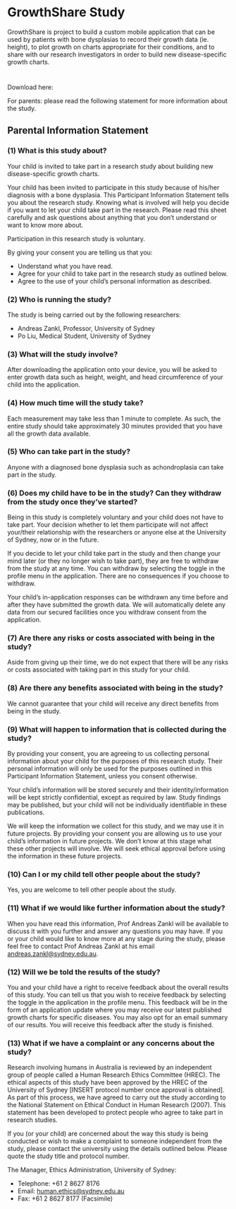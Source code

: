 # GrowthShare Study

GrowthShare is project to build a custom mobile application that can be used by patients with bone dysplasias to record their growth data (ie. height), to plot growth on charts appropriate for their conditions, and to share with our research investigators in order to build new disease-specific growth charts.

Download here: <a href="https://itunes.apple.com/au/app/sydney-uni/id542003075?mt=8" style="display:inline-block;overflow:hidden;background:url(https://linkmaker.itunes.apple.com/assets/shared/badges/en-us/appstore-lrg.svg) no-repeat;width:135px;height:40px;background-size:contain;"></a>

For parents: please read the following statement for more information about the study.

## Parental Information Statement

### (1) What is this study about?

Your child is invited to take part in a research study about building new disease-specific growth charts.

Your child has been invited to participate in this study because of his/her diagnosis with a bone dysplasia. This Participant Information Statement tells you about the research study. Knowing what is involved will help you decide if you want to let your child take part in the research. Please read this sheet carefully and ask questions about anything that you don’t understand or want to know more about. 

Participation in this research study is voluntary. 

By giving your consent you are telling us that you:
- Understand what you have read.
- Agree for your child to take part in the research study as outlined below.
- Agree to the use of your child’s personal information as described.

### (2)	Who is running the study?

The study is being carried out by the following researchers:
- Andreas Zankl, Professor, University of Sydney
- Po Liu, Medical Student, University of Sydney

### (3)	What will the study involve?

After downloading the application onto your device, you will be asked to enter growth data such as height, weight, and head circumference of your child into the application.

### (4)	How much time will the study take?

Each measurement may take less than 1 minute to complete. As such, the entire study should take approximately 30 minutes provided that you have all the growth data available.

### (5)	Who can take part in the study?

Anyone with a diagnosed bone dysplasia such as achondroplasia can take part in the study. 

### (6)	Does my child have to be in the study? Can they withdraw from the study once they’ve started?

Being in this study is completely voluntary and your child does not have to take part. Your decision whether to let them participate will not affect your/their relationship with the researchers or anyone else at the University of Sydney, now or in the future. 

If you decide to let your child take part in the study and then change your mind later (or they no longer wish to take part), they are free to withdraw from the study at any time. You can withdraw by selecting the toggle in the profile menu in the application. There are no consequences if you choose to withdraw.

Your child’s in-application responses can be withdrawn any time before and after they have submitted the growth data. We will automatically delete any data from our secured facilities once you withdraw consent from the application.

### (7)	Are there any risks or costs associated with being in the study?

Aside from giving up their time, we do not expect that there will be any risks or costs associated with taking part in this study for your child.

### (8)	Are there any benefits associated with being in the study?

We cannot guarantee that your child will receive any direct benefits from being in the study.

### (9)	What will happen to information that is collected during the study?

By providing your consent, you are agreeing to us collecting personal information about your child for the purposes of this research study. Their personal information will only be used for the purposes outlined in this Participant Information Statement, unless you consent otherwise.

Your child’s information will be stored securely and their identity/information will be kept strictly confidential, except as required by law. Study findings may be published, but your child will not be individually identifiable in these publications.

We will keep the information we collect for this study, and we may use it in future projects. By providing your consent you are allowing us to use your child’s information in future projects. We don’t know at this stage what these other projects will involve. We will seek ethical approval before using the information in these future projects.

### (10)	Can I or my child tell other people about the study?

Yes, you are welcome to tell other people about the study.

### (11)	What if we would like further information about the study?

When you have read this information, Prof Andreas Zankl will be available to discuss it with you further and answer any questions you may have. If you or your child would like to know more at any stage during the study, please feel free to contact Prof Andreas Zankl at his email andreas.zankl@sydney.edu.au.

### (12)	Will we be told the results of the study?

You and your child have a right to receive feedback about the overall results of this study. You can tell us that you wish to receive feedback by selecting the toggle in the application in the profile menu. This feedback will be in the form of an application update where you may receive our latest published growth charts for specific diseases. You may also opt for an email summary of our results. You will receive this feedback after the study is finished.

### (13)	What if we have a complaint or any concerns about the study?

Research involving humans in Australia is reviewed by an independent group of people called a Human Research Ethics Committee (HREC). The ethical aspects of this study have been approved by the HREC of the University of Sydney [INSERT protocol number once approval is obtained]. As part of this process, we have agreed to carry out the study according to the National Statement on Ethical Conduct in Human Research (2007). This statement has been developed to protect people who agree to take part in research studies.

If you (or your child) are concerned about the way this study is being conducted or wish to make a complaint to someone independent from the study, please contact the university using the details outlined below. Please quote the study title and protocol number. 

The Manager, Ethics Administration, University of Sydney:
- Telephone: +61 2 8627 8176
- Email: human.ethics@sydney.edu.au
- Fax: +61 2 8627 8177 (Facsimile)
 
